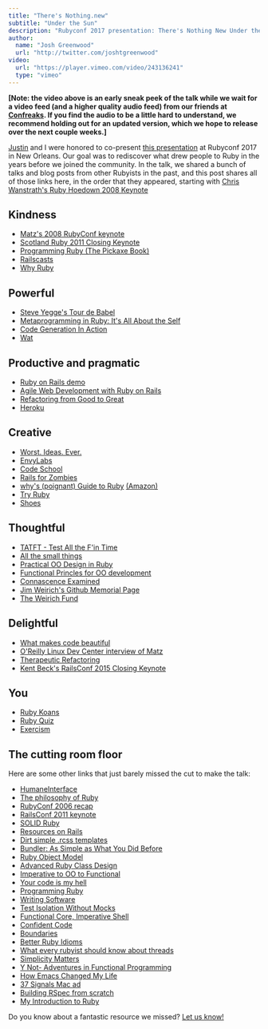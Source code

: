 ```yaml
---
title: "There's Nothing.new"
subtitle: "Under the Sun"
description: "Rubyconf 2017 presentation: There's Nothing New Under the Sun"
author:
  name: "Josh Greenwood"
  url: "http://twitter.com/joshtgreenwood"
video:
  url: "https://player.vimeo.com/video/243136241"
  type: "vimeo"
---
```


**[Note: the video above is an early sneak peek of the talk while we wait for a
video feed (and a higher quality audio feed) from our friends at
[Confreaks](http://confreaks.tv). If you find the audio to be a little hard to
understand, we recommend holding out for an updated version, which we hope to
release over the next couple weeks.]**

[Justin](http://twitter.com/searls) and I were honored to co-present [this
presentation](https://vimeo.com/testdouble/nothing-new) at Rubyconf 2017 in New
Orleans. Our goal was to rediscover what drew people to Ruby in the years before
we joined the community. In the talk, we shared a bunch of talks and blog posts
from other Rubyists in the past, and this post shares all of those links here,
in the order that they appeared, starting with [Chris Wanstrath's Ruby Hoedown
2008 Keynote](https://www.youtube.com/watch?v=AVs90EsAi3o)

## Kindness

* [Matz's 2008 RubyConf keynote](http://confreaks.tv/videos/rubyconf2008-reasons-behind-ruby)
* [Scotland Ruby 2011 Closing Keynote](https://www.youtube.com/watch?v=LhqWZscmTD4)
* [Programming Ruby (The Pickaxe Book)](https://pragprog.com/book/ruby/programming-ruby)
* [Railscasts](http://railscasts.com/)
* [Why Ruby](https://blog.codinghorror.com/why-ruby)

## Powerful

* [Steve Yegge's Tour de Babel](https://sites.google.com/site/steveyegge2/tour-de-babel)
* [Metaprogramming in Ruby: It's All About the Self](http://yehudakatz.com/2009/11/15/metaprogramming-in-ruby-its-all-about-the-self/)
* [Code Generation In Action](https://www.amazon.com/Code-Generation-Action-Jack-Herrington/dp/1930110979/ref=cm_cr_arp_d_product_top?ie=UTF8)
* [Wat](https://www.destroyallsoftware.com/talks/wat)

## Productive and pragmatic

* [Ruby on Rails demo](https://www.youtube.com/watch?v=Gzj723LkRJY)
* [Agile Web Development with Ruby on Rails](https://pragprog.com/book/rails51/agile-web-development-with-rails-5-1)
* [Refactoring from Good to Great](https://www.youtube.com/watch?v=DC-pQPq0acs)
* [Heroku](https://www.heroku.com)

## Creative

* [Worst. Ideas. Ever.](https://www.youtube.com/watch?v=sLb7Uz9KOqc)
* [EnvyLabs](https://envylabs.com)
* [Code School](http://codeschool.com)
* [Rails for Zombies](http://railsforzombies.org)
* [why's (poignant) Guide to Ruby](https://poignant.guide/)
  [(Amazon)](https://www.amazon.com/whys-poignant-guide-Ruby-color/dp/1512212938)
* [Try Ruby](http://tryruby.org/)
* [Shoes](http://shoesrb.com)

## Thoughtful

* [TATFT - Test All the F'in Time](https://www.youtube.com/watch?v=QMU6SjMZq1Q)
* [All the small things](https://www.youtube.com/watch?time_continue=2&v=8bZh5LMaSmE)
* [Practical OO Design in Ruby](https://www.amazon.com/Practical-Object-Oriented-Design-Ruby-Addison-Wesley-ebook/dp/B0096BYG7C)
* [Functional Princles for OO development](http://confreaks.tv/videos/rmw2013-functional-principles-for-oo-development)
* [Connascence Examined](https://www.youtube.com/watch?v=HQXVKHoUQxY)
* [Jim Weirich's Github Memorial Page](https://github.com/jimweirich/wyriki/commit/d28fac7f18aeacb00d8ad3460a0a5a901617c2d4)
* [The Weirich Fund](http://www.weirichfund.org)

## Delightful

* [What makes code beautiful](https://confreaks.tv/videos/rubyconf2007-what-makes-code-beautiful)
* [O'Reilly Linux Dev Center interview of Matz](http://www.linuxdevcenter.com/pub/a/linux/2001/11/29/ruby.html)
* [Therapeutic Refactoring](http://confreaks.tv/videos/cascadiaruby2012-therapeutic-refactoring)
* [Kent Beck's RailsConf 2015 Closing Keynote](https://www.youtube.com/watch?v=aApmOZwdPqA)

## You

* [Ruby Koans](http://rubykoans.com)
* [Ruby Quiz](http://rubyquiz.com/)
* [Exercism](http://exercism.io)

## The cutting room floor

Here are some other links that just barely missed the cut to make the talk:

* [HumaneInterface](https://martinfowler.com/bliki/HumaneInterface.html)
* [The philosophy of Ruby](http://www.artima.com/intv/rubyP.html)
* [RubyConf 2006 recap](https://www.ruby-lang.org/en/news/2006/10/26/rubyconf-2006-recap)
* [RailsConf 2011 keynote](https://www.youtube.com/watch?v=cGdCI2HhfAU)
* [SOLID Ruby](https://www.youtube.com/watch?v=dKRbsE061u4)
* [Resources on Rails](https://www.youtube.com/watch?v=GFhoSMD6idk)
* [Dirt simple .rcss templates](http://blog.hasmanythrough.com/2006/3/23/dirt-simple-rcss-templates)
* [Bundler: As Simple as What You Did Before](http://yehudakatz.com/2010/09/30/bundler-as-simple-as-what-you-did-before/)
* [Ruby Object Model](https://www.youtube.com/watch?v=X2sgQ38UDVY)
* [Advanced Ruby Class Design](https://confreaks.tv/videos/rubyconf2007-advanced-ruby-class-design)
* [Imperative to OO to Functional](https://www.destroyallsoftware.com/screencasts/catalog/imperative-to-oo-to-functional)
* [Your code is my hell](http://www.virtuouscode.com/2011/08/22/your-code-is-my-hell/)
* [Programming Ruby](http://phrogz.net/programmingruby/)
* [Writing Software](https://www.youtube.com/watch?v=9LfmrkyP81M)
* [Test Isolation Without Mocks](https://www.destroyallsoftware.com/screencasts/catalog/test-isolation-without-mocks)
* [Functional Core, Imperative Shell](https://www.destroyallsoftware.com/screencasts/catalog/functional-core-imperative-shell)
* [Confident Code](https://www.youtube.com/watch?v=T8J0j2xJFgQ)
* [Boundaries](https://www.youtube.com/watch?v=yTkzNHF6rMs)
* [Better Ruby Idioms](http://yehudakatz.com/2009/11/12/better-ruby-idioms/)
* [What every rubyist should know about threads](https://www.youtube.com/watch?v=fK-N_VxdW7g)
* [Simplicity Matters](https://www.youtube.com/watch?v=rI8tNMsozo0)
* [Y Not- Adventures in Functional Programming](https://www.youtube.com/watch?v=FITJMJjASUs)
* [How Emacs Changed My Life](https://www.slideshare.net/yukihiro_matz/how-emacs-changed-my-life)
* [37 Signals Mac ad](https://www.youtube.com/watch?v=bTM19XLnzPU)
* [Building RSpec from scratch](https://www.destroyallsoftware.com/screencasts/catalog/building-rspec-from-scratch)
* [My Introduction to Ruby](http://blog.jayfields.com/2005/04/my-introduction-to-ruby.html)

Do you know about a fantastic resource we missed? [Let us know!](http://twitter.com/testdouble)
